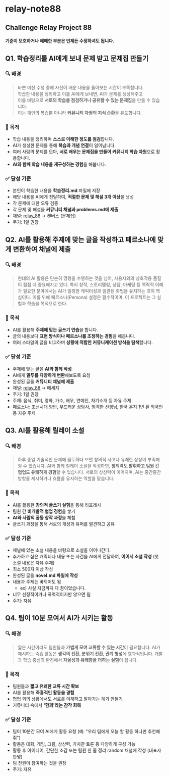 # relay-note88
## Challenge Relay Project 88
#### 기준이 모호하거나 애매한 부분은 언제든 수정하셔도 됩니다.
## Q1. 학습정리를 AI에게 보내 문제 받고 문제집 만들기
### 🔍 배경
> 바쁜 미션 수행 중에 자신이 배운 내용을 돌아보는 시간이 부족합니다.  
학습한 내용을 정리하고 이를 AI에게 보내면, AI가 문제를 생성해주고  
이를 바탕으로 **서로의 학습을 점검하거나 공유할 수 있는 문제집**을 만들 수 있습니다.  
이는 개인의 복습뿐 아니라 **커뮤니티 차원의 지식 순환**을 유도합니다.

### 🎯 목적
- 학습 내용을 정리하며 **스스로 이해한 정도를 점검**합니다.  
- AI가 생성한 문제를 통해 **복습과 개념 연결**이 일어납니다.  
- 여러 사람의 문제를 모아, **서로 배우는 문제집을 만들어 커뮤니티 학습 자원**으로 활용합니다.  
- **AI와 함께 학습 내용을 재구성하는 경험**을 해봅니다.

### ✅ 달성 기준
- 본인이 학습한 내용을 **학습정리.md** 파일에 저장
- 해당 내용을 AI에게 전달하여, **적절한 문제 및 해설 3개 이상**을 생성
- 각 문제에 대한 오류 검증
- 각 문제 및 해설을 **커뮤니티 채널과 problems.md에 제출**
- 채널: [relay_88](https://boostcampwm10-ch.slack.com/archives/C096DTG3VH8) -> 캔버스 (문제집)
- 주기: 1일 권장

## Q2. AI를 활용해 주제에 맞는 글을 작성하고 페르소나에 맞게 변환하여 채널에 제출
### 🔍 배경
> 현대의 AI 활용은 단순히 명령을 수행하는 것을 넘어, 사용자와의 상호작용 품질이 점점 더 중요해지고 있다. 특히 창작, 스토리텔링, 상담, 마케팅 등 맥락적 이해가 필요한 분야에서는 AI가 일정한 캐릭터성과 일관된 화법을 유지하는 것이 핵심이다. 이를 위해 페르소나(Persona) 설정은 필수적이며, 이 프로젝트는 그 실험과 학습을 목적으로 한다.

### 🎯 목적
- AI를 활용해 **주제에 맞는 글쓰기 연습**을 합니다.  
- 글의 내용보다 **표현 방식이나 페르소나를 조정하는 경험**을 해봅니다.  
- 여러 스타일의 글을 비교하며 **상황에 적합한 커뮤니케이션 방식을 탐색**합니다.  

### ✅ 달성 기준
- 주제에 맞는 글을 **AI와 함께 작성**  
- AI에게 **말투를 다양하게 변환**해보도록 요청 
- 완성된 글을 **커뮤니티 채널에 제출**
- 채널: [relay_88](https://boostcampwm10-ch.slack.com/archives/C096DTG3VH8) -> 메세지
- 주기: 1일 권장
- 주제: 음식, 취미, 영화, 가수, 배우, 연예인, 자기소개 등 자유 주제
- 페르소나: 조선시대 양반, 부드러운 상담사, 엄격한 선생님, 한국 온지 1년 된 외국인 등 자유 주제

## Q3. AI를 활용해 릴레이 소설
### 🔍 배경  
> 하루 종일 기술적인 문제에 몰두하다 보면 창의적 사고나 유쾌한 상상이 부족해질 수 있습니다.
AI와 함께 릴레이 소설을 작성하면, **창의력도 발휘하고 팀원 간 협업도 유쾌하게 경험**할 수 있습니다.
서로의 상상력이 이어지며, AI는 중간중간 방향을 제시하거나 흐름을 유지하는 역할을 맡습니다.

### 🎯 목적  
- AI를 활용한 **창의적 글쓰기 실험**을 통해 리프레시
- 팀원 간 **비개발적 협업 경험**을 쌓기
- **AI와 사람의 공동 창작 과정**을 체험
- 글쓰기 과정을 통해 서로의 개성과 유머를 발견하고 공유

### ✅ 달성 기준
- 채널에 있는 소설 내용을 바탕으로 소설을 이어나간다.
- 추가하고 싶은 캐릭터나 내용 또는 사건을 AI에게 전달하여, **이어서 소설 작성** (첫 소설 내용은 자유 주제)
- 최소 500자 이상 작성
- 완성된 글을 **novel.md 파일에 작성**
- 내용과 주제는 바뀌어도 됨
  - ex) 사실 지금까지 다 꿈이었습니다.
- 너무 선정적이거나 폭력적이지만 않으면 됨
- 주기: 자유

## Q4. 팀이 10분 모여서 AI가 시키는 활동
### 🔍 배경
> 짧은 시간이라도 팀원들과 **가볍게 모여 교류할 수 있는 시간**이 필요합니다.
AI가 제시하는 즉흥 활동은 **생각의 전환, 분위기 전환, 관계 형성**에 효과적입니다.
개발과 학습 중심의 환경에서 **자율성과 유쾌함을 더하는 실험**이 됩니다.

### 🎯 목적
- 팀원들과 **짧고 유쾌한 교류 시간 확보**
- AI를 활용해 **즉흥적인 활동을 경험**
- 협업 외의 상황에서도 서로를 이해하고 알아가는 계기 만들기
- 커뮤니티 속에서 **'함께'라는 감각 회복**

### ✅ 달성 기준  
- 팀이 10분간 모여 AI에게 활동 요청 (예: "우리 팀에게 오늘 할 활동 하나만 추천해줘")  
- 활동은 대화, 게임, 그림, 상상력, 가치관 토론 등 다양하게 구성 가능  
- 활동 후 아이디어, 간단한 소감 또는 팀원 한 줄 정리 random 채널에 작성 (대표자 한명)
- 팀 전원이 참여하는 것을 권장
- 주기: 자유